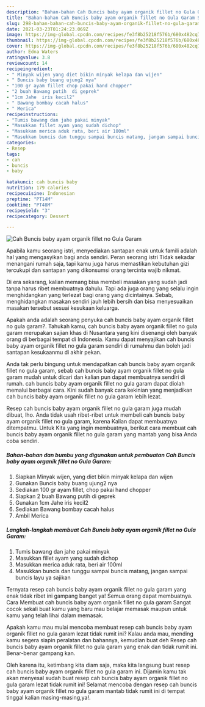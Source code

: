 ```yaml
---
description: "Bahan-bahan Cah Buncis baby ayam organik fillet no Gula Garam Sederhana dan Mudah Dibuat"
title: "Bahan-bahan Cah Buncis baby ayam organik fillet no Gula Garam Sederhana dan Mudah Dibuat"
slug: 298-bahan-bahan-cah-buncis-baby-ayam-organik-fillet-no-gula-garam-sederhana-dan-mudah-dibuat
date: 2021-03-23T01:24:23.069Z
image: https://img-global.cpcdn.com/recipes/fe3f8b25218f576b/680x482cq70/cah-buncis-baby-ayam-organik-fillet-no-gula-garam-foto-resep-utama.jpg
thumbnail: https://img-global.cpcdn.com/recipes/fe3f8b25218f576b/680x482cq70/cah-buncis-baby-ayam-organik-fillet-no-gula-garam-foto-resep-utama.jpg
cover: https://img-global.cpcdn.com/recipes/fe3f8b25218f576b/680x482cq70/cah-buncis-baby-ayam-organik-fillet-no-gula-garam-foto-resep-utama.jpg
author: Edna Waters
ratingvalue: 3.8
reviewcount: 14
recipeingredient:
- " Minyak wijen yang diet bikin minyak kelapa dan wijen"
- " Buncis baby buang ujung2 nya"
- "100 gr ayam fillet chop pakai hand chopper"
- "2 buah Bawang putih  di geprek"
- "1cm Jahe  iris kecil2"
- " Bawang bombay cacah halus"
- " Merica"
recipeinstructions:
- "Tumis bawang dan jahe pakai minyak"
- "Masukkan fillet ayam yang sudah dichop"
- "Masukkan merica aduk rata, beri air 100ml"
- "Masukkan buncis dan tunggu sampai buncis matang, jangan sampai buncis layu ya sajikan"
categories:
- Resep
tags:
- cah
- buncis
- baby

katakunci: cah buncis baby 
nutrition: 179 calories
recipecuisine: Indonesian
preptime: "PT14M"
cooktime: "PT48M"
recipeyield: "3"
recipecategory: Dessert

---
```



![Cah Buncis baby ayam organik fillet no Gula Garam](https://img-global.cpcdn.com/recipes/fe3f8b25218f576b/680x482cq70/cah-buncis-baby-ayam-organik-fillet-no-gula-garam-foto-resep-utama.jpg)

Apabila kamu seorang istri, menyediakan santapan enak untuk famili adalah hal yang mengasyikan bagi anda sendiri. Peran seorang istri Tidak sekadar menangani rumah saja, tapi kamu juga harus memastikan kebutuhan gizi tercukupi dan santapan yang dikonsumsi orang tercinta wajib nikmat.

Di era  sekarang, kalian memang bisa membeli masakan yang sudah jadi tanpa harus ribet membuatnya dahulu. Tapi ada juga orang yang selalu ingin menghidangkan yang terlezat bagi orang yang dicintainya. Sebab, menghidangkan masakan sendiri jauh lebih bersih dan bisa menyesuaikan masakan tersebut sesuai kesukaan keluarga. 



Apakah anda adalah seorang penyuka cah buncis baby ayam organik fillet no gula garam?. Tahukah kamu, cah buncis baby ayam organik fillet no gula garam merupakan sajian khas di Nusantara yang kini disenangi oleh banyak orang di berbagai tempat di Indonesia. Kamu dapat menyajikan cah buncis baby ayam organik fillet no gula garam sendiri di rumahmu dan boleh jadi santapan kesukaanmu di akhir pekan.

Anda tak perlu bingung untuk mendapatkan cah buncis baby ayam organik fillet no gula garam, sebab cah buncis baby ayam organik fillet no gula garam mudah untuk dicari dan kalian pun dapat membuatnya sendiri di rumah. cah buncis baby ayam organik fillet no gula garam dapat diolah memalui berbagai cara. Kini sudah banyak cara kekinian yang menjadikan cah buncis baby ayam organik fillet no gula garam lebih lezat.

Resep cah buncis baby ayam organik fillet no gula garam juga mudah dibuat, lho. Anda tidak usah ribet-ribet untuk membeli cah buncis baby ayam organik fillet no gula garam, karena Kalian dapat membuatnya ditempatmu. Untuk Kita yang ingin membuatnya, berikut cara membuat cah buncis baby ayam organik fillet no gula garam yang mantab yang bisa Anda coba sendiri.

<!--inarticleads1-->

##### Bahan-bahan dan bumbu yang digunakan untuk pembuatan Cah Buncis baby ayam organik fillet no Gula Garam:

1. Siapkan  Minyak wijen, yang diet bikin minyak kelapa dan wijen
1. Gunakan  Buncis baby buang ujung2 nya
1. Sediakan 100 gr ayam fillet, chop pakai hand chopper
1. Siapkan 2 buah Bawang putih  di geprek
1. Gunakan 1cm Jahe  iris kecil2
1. Sediakan  Bawang bombay cacah halus
1. Ambil  Merica




<!--inarticleads2-->

##### Langkah-langkah membuat Cah Buncis baby ayam organik fillet no Gula Garam:

1. Tumis bawang dan jahe pakai minyak
1. Masukkan fillet ayam yang sudah dichop
1. Masukkan merica aduk rata, beri air 100ml
1. Masukkan buncis dan tunggu sampai buncis matang, jangan sampai buncis layu ya sajikan




Ternyata resep cah buncis baby ayam organik fillet no gula garam yang enak tidak ribet ini gampang banget ya! Semua orang dapat membuatnya. Cara Membuat cah buncis baby ayam organik fillet no gula garam Sangat cocok sekali buat kamu yang baru mau belajar memasak maupun untuk kamu yang telah lihai dalam memasak.

Apakah kamu mau mulai mencoba membuat resep cah buncis baby ayam organik fillet no gula garam lezat tidak rumit ini? Kalau anda mau, mending kamu segera siapin peralatan dan bahannya, kemudian buat deh Resep cah buncis baby ayam organik fillet no gula garam yang enak dan tidak rumit ini. Benar-benar gampang kan. 

Oleh karena itu, ketimbang kita diam saja, maka kita langsung buat resep cah buncis baby ayam organik fillet no gula garam ini. Dijamin kamu tak akan menyesal sudah buat resep cah buncis baby ayam organik fillet no gula garam lezat tidak rumit ini! Selamat mencoba dengan resep cah buncis baby ayam organik fillet no gula garam mantab tidak rumit ini di tempat tinggal kalian masing-masing,ya!.

